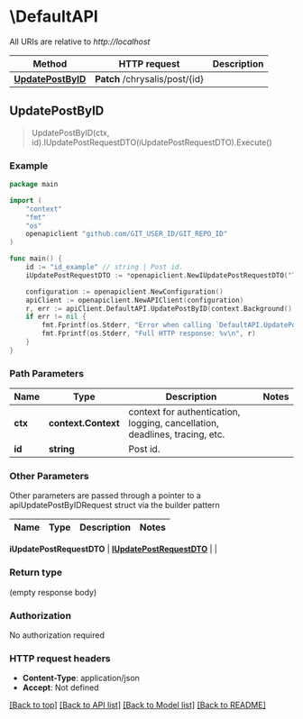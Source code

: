 # \DefaultAPI

All URIs are relative to *http://localhost*

Method | HTTP request | Description
------------- | ------------- | -------------
[**UpdatePostByID**](DefaultAPI.md#UpdatePostByID) | **Patch** /chrysalis/post/{id} | 



## UpdatePostByID

> UpdatePostByID(ctx, id).IUpdatePostRequestDTO(iUpdatePostRequestDTO).Execute()





### Example

```go
package main

import (
	"context"
	"fmt"
	"os"
	openapiclient "github.com/GIT_USER_ID/GIT_REPO_ID"
)

func main() {
	id := "id_example" // string | Post id.
	iUpdatePostRequestDTO := *openapiclient.NewIUpdatePostRequestDTO("Title_example", "Content_example", "Thumbnail_example") // IUpdatePostRequestDTO | 

	configuration := openapiclient.NewConfiguration()
	apiClient := openapiclient.NewAPIClient(configuration)
	r, err := apiClient.DefaultAPI.UpdatePostByID(context.Background(), id).IUpdatePostRequestDTO(iUpdatePostRequestDTO).Execute()
	if err != nil {
		fmt.Fprintf(os.Stderr, "Error when calling `DefaultAPI.UpdatePostByID``: %v\n", err)
		fmt.Fprintf(os.Stderr, "Full HTTP response: %v\n", r)
	}
}
```

### Path Parameters


Name | Type | Description  | Notes
------------- | ------------- | ------------- | -------------
**ctx** | **context.Context** | context for authentication, logging, cancellation, deadlines, tracing, etc.
**id** | **string** | Post id. | 

### Other Parameters

Other parameters are passed through a pointer to a apiUpdatePostByIDRequest struct via the builder pattern


Name | Type | Description  | Notes
------------- | ------------- | ------------- | -------------

 **iUpdatePostRequestDTO** | [**IUpdatePostRequestDTO**](IUpdatePostRequestDTO.md) |  | 

### Return type

 (empty response body)

### Authorization

No authorization required

### HTTP request headers

- **Content-Type**: application/json
- **Accept**: Not defined

[[Back to top]](#) [[Back to API list]](../README.md#documentation-for-api-endpoints)
[[Back to Model list]](../README.md#documentation-for-models)
[[Back to README]](../README.md)

